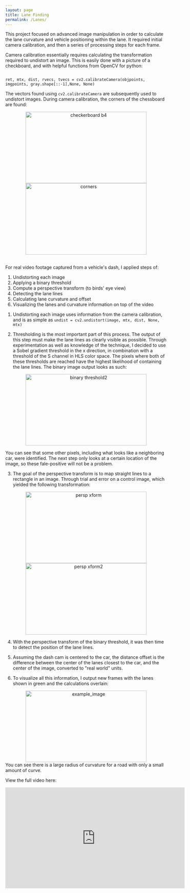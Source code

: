 ```yaml
---
layout: page
title: Lane Finding
permalink: /Lanes/
---
```

This project focused on advanced image manipulation in order to calculate the lane curvature and vehicle positioning within the lane. It required initial camera calibration, and then a series of processing steps for each frame.

Camera calibration essentially requires calculating the transformation required to undistort an image. This is easily done with a picture of a checkboard, and with helpful functions from OpenCV for python:
```new_image = cv2.drawChessboardCorners(calibration_image, (nx,ny), corners, ret)

ret, mtx, dist, rvecs, tvecs = cv2.calibrateCamera(objpoints, imgpoints, gray.shape[::-1],None, None)
```

The vectors found using `cv2.calibrateCamera` are subsequently used to undistort images. During camera calibration, the corners of the chessboard are found:
<center><a data-flickr-embed="true"  href="https://www.flickr.com/photos/169500224@N07/46645486945/in/dateposted-public/" title="checkerboard b4"><img src="https://live.staticflickr.com/7922/46645486945_9594ff6bc2.jpg" width="378" height="223" alt="checkerboard b4"></a><a data-flickr-embed="true"  href="https://www.flickr.com/photos/169500224@N07/33684284938/in/dateposted-public/" title="corners"><img src="https://live.staticflickr.com/7862/33684284938_a6c97706ae.jpg" width="378" height="223" alt="corners"></a></center>

<br>For real video footage captured from a vehicle's dash, I applied steps of:
1. Undistorting each image
2. Applying a binary threshold
3. Compute a perspective transform (to birds' eye view)
4. Detecting the lane lines
5. Calculating lane curvature and offset
6. Visualizing the lanes and curvature information on top of the video
<p>

1. Undistorting each image uses information from the camera calibration, and is as simple as `undist = cv2.undistort(image, mtx, dist, None, mtx)` 


2. Thresholding is the most important part of this process. The output of this step must make the lane lines as clearly visible as possible. Through experimentation as well as knowledge of the technique, I decided to use a Sobel gradient threshold in the x direction, in combination with a threshold of the S channel in HLS color space. The pixels where both of these thresholds are reached have the highest likelihood of containing the lane lines. The binary image output looks as such:

<center><a data-flickr-embed="true"  href="https://www.flickr.com/photos/169500224@N07/46645486985/in/dateposted-public/" title="binary threshold2"><img src="https://live.staticflickr.com/7865/46645486985_71e24c7a19.jpg" width="378" height="223" alt="binary threshold2"></a></center>

You can see that some other pixels, including what looks like a neighboring car, were identified. The next step only looks at a certain location of the image, so these fale-positive will not be a problem. 

3. The goal of the perspective transform is to map straight lines to a rectangle in an image. Through trial and error on a control image, which yielded the following transformation:

<center><a data-flickr-embed="true"  href="https://www.flickr.com/photos/169500224@N07/46837284414/in/dateposted-public/" title="persp xform"><img src="https://live.staticflickr.com/7892/46837284414_53f6ebd159.jpg" width="378" height="223" alt="persp xform"></a><a data-flickr-embed="true"  href="https://www.flickr.com/photos/169500224@N07/33684284668/in/dateposted-public/" title="persp xform2"><img src="https://live.staticflickr.com/7833/33684284668_5c05c6d0e9.jpg" width="378" height="223" alt="persp xform2"></a></center>

4. With the perspective transform of the binary threshold, it was then time to detect the position of the lane lines.

5. Assuming the dash cam is centered to the car, the distance offset is the difference between the center of the lanes closest to the car, and the center of the image, converted to "real world" units. 

6. To visualize all this information, I output new frames with the lanes shown in green and the calculations overlain:
<center><a data-flickr-embed="true"  href="https://www.flickr.com/photos/169500224@N07/46645486905/in/dateposted-public/" title="example_image"><img src="https://live.staticflickr.com/7818/46645486905_58ec24bc52.jpg" width="378" height="223" alt="example_image"></a></center>
You can see there is a large radius of curvature for a road with only a small amount of curve.

View the full video here:
<center><iframe width="560" height="315" src="https://www.youtube.com/embed/b9hYK5LCyrs" frameborder="0" allow="accelerometer; autoplay; encrypted-media; gyroscope; picture-in-picture" allowfullscreen></iframe></center>


